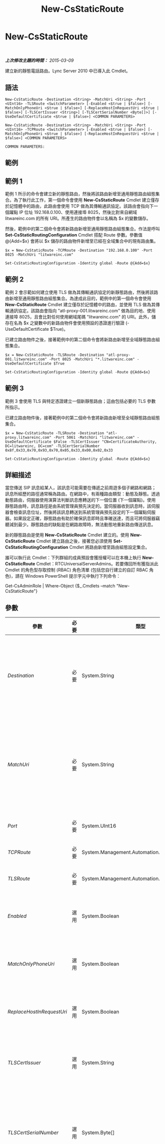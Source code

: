 ﻿---
title: New-CsStaticRoute
TOCTitle: New-CsStaticRoute
ms:assetid: 1df0c537-f24f-4a63-be6d-70d016f985a5
ms:mtpsurl: https://technet.microsoft.com/zh-tw/library/Gg398265(v=OCS.15)
ms:contentKeyID: 49290276
ms.date: 08/10/2015
mtps_version: v=OCS.15
ms.translationtype: HT
---

# New-CsStaticRoute

 

_**上次修改主題的時間：** 2015-03-09_

建立新的靜態電話路由。Lync Server 2010 中已導入此 Cmdlet。

## 語法

    New-CsStaticRoute -Destination <String> -MatchUri <String> -Port <UInt16> -TLSRoute <SwitchParameter> [-Enabled <$true | $false>] [-MatchOnlyPhoneUri <$true | $false>] [-ReplaceHostInRequestUri <$true | $false>] [-TLSCertIssuer <String>] [-TLSCertSerialNumber <Byte[]>] [-UseDefaultCertificate <$true | $false>] <COMMON PARAMETERS>

    New-CsStaticRoute -Destination <String> -MatchUri <String> -Port <UInt16> -TCPRoute <SwitchParameter> [-Enabled <$true | $false>] [-MatchOnlyPhoneUri <$true | $false>] [-ReplaceHostInRequestUri <$true | $false>] <COMMON PARAMETERS>

    COMMON PARAMETERS:

## 範例

## 範例 1

範例 1 所示的命令會建立新的靜態路由，然後將該路由新增至通用靜態路由組態集合。為了執行此工作，第一個命令會使用 **New-CsStaticRoute** Cmdlet 建立僅存於記憶體中的路由，此路由會使用 TCP 做為其傳輸通訊協定。該路由會指向下一個躍點 IP 位址 192.168.0.100、使用連接埠 8025，然後比對來自網域 litwareinc.com 的所有 URI。所產生的路由物件會以名稱為 $x 的變數儲存。

然後，範例中的第二個命令會將新路由新增至通用靜態路由組態集合。作法是呼叫 **Set-CsStaticRoutingConfiguration** Cmdlet 搭配 Route 參數。參數值 @{Add=$x} 會將以 $x 儲存的路由物件新增至已經在全域集合中的現有路由集。

    $x = New-CsStaticRoute -TCPRoute -Destination "192.168.0.100" -Port 8025 -MatchUri "litwareinc.com" 
    
    Set-CsStaticRoutingConfiguration -Identity global -Route @{Add=$x}

## 範例 2

範例 2 會示範如何建立使用 TLS 做為其傳輸通訊協定的新靜態路由，然後將該路由新增至通用靜態路由組態集合。為達成此目的，範例中的第一個命令會使用 **New-CsStaticRoute** Cmdlet 建立僅存於記憶體中的路由，並使用 TLS 做為其傳輸通訊協定。該路由會指向 "atl-proxy-001.litwareinc.com" 做為目的地、使用連接埠 8025，且會比對任何使用網域尾碼 "litwareinc.com" 的 URI。此外，儲存在名為 $x 之變數中的新路由物件會使用預設的憑證進行驗證 (-UseDefaultCertificate $True)。

已建立路由物件之後，接著範例中的第二個命令會將新路由新增至全域靜態路由組態集合。

    $x = New-CsStaticRoute -TLSRoute -Destination "atl-proxy-001.litwareinc.com" -Port 8025 -MatchUri "*.litwareinc.com" -UseDefaultCertificate $True
    
    Set-CsStaticRoutingConfiguration -Identity global -Route @{Add=$x}

## 範例 3

範例 3 會使用 TLS 與特定憑證建立一個新靜態路由；這由包括必要的 TLS 參數所指示。

已建立路由物件後，接著範例中的第二個命令會將新路由新增至全域靜態路由組態集合。

    $x = New-CsStaticRoute -TLSRoute -Destination "atl-proxy.litwareinc.com" -Port 5061 -MatchUri "litwareinc.com" -UseDefaultCertificate $False -TLSCertIssuer "CN=CertificateAuthority, DC=litwareinc, DC=com" -TLSCertSerialNumber 0x8f,0x33,0x70,0x93,0x70,0x05,0x33,0x00,0x02,0x33
    
    Set-CsStaticRoutingConfiguration -Identity global -Route @{Add=$x}

## 詳細描述

當您傳送 SIP 訊息給某人，該訊息可能需要在傳遞之前周遊多個子網路和網路；訊息所經歷的路徑通常稱為路由。在網路中，有兩種路由類型：動態及靜態。透過動態路由，伺服器使用演算法判斷訊息應轉送的下一個位置 (下一個躍點)。使用靜態路由時，訊息路徑是由系統管理員預先決定的。當伺服器收到訊息時，該伺服器會檢查訊息位址，然後將該訊息轉送到系統管理員預先設定的下一個躍點伺服器。如果設定正確，靜態路由有助於確保訊息即時且準確送達，而且可將伺服器竊聽減到最少。靜態路由的缺點是在網路故障時，無法動態地重新路由傳送訊息。

新的靜態路由是使用 **New-CsStaticRoute** Cmdlet 建立的。使用 **New-CsStaticRoute** Cmdlet 建立路由之後，接著您必須使用 **Set-CsStaticRoutingConfiguration** Cmdlet 將路由新增至路由組態設定集合。

誰可以執行此 Cmdlet：下列群組的成員預設會獲授權可以在本機上執行 **New-CsStaticRoute** Cmdlet：RTCUniversalServerAdmins。若要傳回所有獲指派此 Cmdlet 的角色型存取控制 (RBAC) 角色清單 (包括您自行建立的自訂 RBAC 角色)，請在 Windows PowerShell 提示字元中執行下列命令：

Get-CsAdminRole | Where-Object {$\_.Cmdlets –match "New-CsStaticRoute"}

## 參數


<table>
<colgroup>
<col style="width: 25%" />
<col style="width: 25%" />
<col style="width: 25%" />
<col style="width: 25%" />
</colgroup>
<thead>
<tr class="header">
<th>參數</th>
<th>必要</th>
<th>類型</th>
<th>說明</th>
</tr>
</thead>
<tbody>
<tr class="odd">
<td><p><em>Destination</em></p></td>
<td><p>必要</p></td>
<td><p>System.String</p></td>
<td><p>如果路由使用傳輸層安全性 (TLS) 做為傳輸通訊協定，則 Destination 即為下一個躍點伺服器的完整網域名稱 (FQDN)。例如：-Destination &quot;atl-proxy-001.litwareinc.com&quot;。</p>
<p>如果路由使用傳輸控制通訊協定 (TCP) 做為傳輸通訊協定，則 Destination 即為下一個躍點路由器的 IP 位址。例如：-Destination &quot;192.168.0.240&quot;。</p></td>
</tr>
<tr class="even">
<td><p><em>MatchUri</em></p></td>
<td><p>必要</p></td>
<td><p>System.String</p></td>
<td><p>FQDN 或網域尾碼，用來決定訊息是否傳送至此路由所處理的使用者。例如，您可以使用 FQDN &quot;litwareinc.com&quot;。此模式會比對具有結尾為網域名稱 &quot;litwareinc.com&quot; 之 SIP 位址的任何使用者。</p>
<p>若要比對網域的子網域，您可以使用萬用字元值，例如 &quot;*.litwareinc.com&quot;。該值會比對結尾尾碼為 &quot;litwareinc.com&quot; 的所有網域。例如：northamerica.litwareinc.com; asia.litwareinc.com; and europe.litwareinc.com。</p></td>
</tr>
<tr class="odd">
<td><p><em>Port</em></p></td>
<td><p>必要</p></td>
<td><p>System.UInt16</p></td>
<td><p>SIP 路由使用的連接埠號碼。例如：-Port 7742。</p></td>
</tr>
<tr class="even">
<td><p><em>TCPRoute</em></p></td>
<td><p>必要</p></td>
<td><p>System.Management.Automation.SwitchParameter</p></td>
<td><p>設定 TCP 做為新路由的傳輸通訊協定。</p></td>
</tr>
<tr class="odd">
<td><p><em>TLSRoute</em></p></td>
<td><p>必要</p></td>
<td><p>System.Management.Automation.SwitchParameter</p></td>
<td><p>設定 TLS 做為新路由的傳輸通訊協定。</p></td>
</tr>
<tr class="even">
<td><p><em>Enabled</em></p></td>
<td><p>選用</p></td>
<td><p>System.Boolean</p></td>
<td><p>如果設為 True，則會啟用路由，而符合 MatchURI 模式的所有訊息將會路由至下一個躍點伺服器。如果設為 False，則會停用路由，而且將不會在路由訊息時使用。預設值為 True。</p></td>
</tr>
<tr class="odd">
<td><p><em>MatchOnlyPhoneUri</em></p></td>
<td><p>選用</p></td>
<td><p>System.Boolean</p></td>
<td><p>如果設為 True，只會比對位址設定為電話統一資源識別元 (URI) (例如 sip:kenmmyer@litwareinc.com;user=phone) 的訊息，而且可能會路由。如果設為 False (預設值)，則會比對所有訊息。</p></td>
</tr>
<tr class="even">
<td><p><em>ReplaceHostInRequestUri</em></p></td>
<td><p>選用</p></td>
<td><p>System.Boolean</p></td>
<td><p>如果設為 True ($True)，則要求 URI 的主機部分將會以下一個躍點伺服器的位址取代。如果設為 False，則會使用原本的要求 URI。要求 URI 表示要求 (訊息) 已設定位址要傳送到的使用者或服務的 URI。預設值為 False。</p></td>
</tr>
<tr class="odd">
<td><p><em>TLSCertIssuer</em></p></td>
<td><p>選用</p></td>
<td><p>System.String</p></td>
<td><p>發行靜態路由中使用之憑證的憑證授權單位 (CA) 名稱。如果您已經設定 TCP 做為傳輸通訊協定，則不會使用此參數。</p>
<p>如果加入 TLSCertIssuer 參數，則也必須使用 TLSCertSerialNumber 參數。</p></td>
</tr>
<tr class="even">
<td><p><em>TLSCertSerialNumber</em></p></td>
<td><p>選用</p></td>
<td><p>System.Byte[]</p></td>
<td><p>靜態路由中要使用之 TLS 憑證的序號。序號必須以位元組陣列的方式傳遞；也就是說，您必須以雙字元值的陣列來傳遞序號。例如：-TLSCertSerialNumber 0x01, 0xA4, 0xD5, 0x67, 0x89。</p>
<p>如果您已經設定 TCP 做為傳輸通訊協定，則不會使用此參數。</p>
<p>如果加入 TLSCertSerialNumber 參數，則也必須使用 TLSCertIssuer 參數。</p></td>
</tr>
<tr class="odd">
<td><p><em>UseDefaultCertificate</em></p></td>
<td><p>選用</p></td>
<td><p>System.Boolean</p></td>
<td><p>設定路由使用您的預設 Lync Server 憑證做為其驗證憑證。如果不想使用預設憑證，則必須使用 TLSCertIssuer 和 TLSCertSerialNumber 參數指定不同的憑證。</p>
<p>若要檢視預設憑證，請使用以下命令：</p>
<p>Get-CsCertificate | Where-Object {$_.Use –eq &quot;urn:certref:Default&quot;}</p></td>
</tr>
</tbody>
</table>


## 輸入類型

無。**New-CsStaticRoute** Cmdlet 不接受管線傳送的輸入。

## 傳回類型

**New-CsStaticRoute** Cmdlet 會建立 Microsoft.Rtc.Management.WritableConfig.Settings.SipProxy.Route 物件的新執行個體。

## 請參閱

#### 其他資源

[New-CsStaticRoutingConfiguration](new-csstaticroutingconfiguration.md)  
[Set-CsStaticRoutingConfiguration](set-csstaticroutingconfiguration.md)

